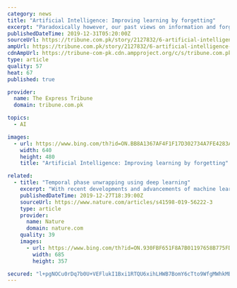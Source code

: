 ```yaml
---
category: news
title: "Artificial Intelligence: Improving learning by forgetting"
excerpt: "Paradoxically however, our past views on information and forgetfulness have undergone a reset due to modern research in the areas of psychology and artificial intelligence. Firstly, although information is generally valuable, however, it is only useful up to a threshold and then it starts to become detrimental. Secondly, forgetfulness improves ..."
publishedDateTime: 2019-12-31T05:20:00Z
sourceUrl: https://tribune.com.pk/story/2127832/6-artificial-intelligence-improving-learning-forgetting/
ampUrl: https://tribune.com.pk/story/2127832/6-artificial-intelligence-improving-learning-forgetting/
cdnAmpUrl: https://tribune-com-pk.cdn.ampproject.org/c/s/tribune.com.pk/story/2127832/6-artificial-intelligence-improving-learning-forgetting/
type: article
quality: 57
heat: 67
published: true

provider:
  name: The Express Tribune
  domain: tribune.com.pk

topics:
  - AI

images:
  - url: https://www.bing.com/th?id=ON.BB8A1367AF4F1F17D302734A7FE4283A
    width: 640
    height: 480
    title: "Artificial Intelligence: Improving learning by forgetting"

related:
  - title: "Temporal phase unwrapping using deep learning"
    excerpt: "With recent developments and advancements of machine learning for computer vision and computational imaging, it can be demonstrated in this work that deep learning techniques can automatically realize TPU through supervised learning, as called deep learning-based temporal phase unwrapping (DL-TPU), which can substantially improve the unwrapping ..."
    publishedDateTime: 2019-12-27T18:39:00Z
    sourceUrl: https://www.nature.com/articles/s41598-019-56222-3
    type: article
    provider:
      name: Nature
      domain: nature.com
    quality: 39
    images:
      - url: https://www.bing.com/th?id=ON.930FBF651F8A7B01197658B775FD4969
        width: 685
        height: 357

secured: "l+pgNOCu0rDq7b0U+VEFlukI1Bxi1RTQU6xihLHWB7BomY6cTto9WfgMWhkMB+KZKC2wzfjyGkg/krdbzCMqM/QX5dUWfjpyrgiIwKU7tiBLgFe5TT8Yyamvmr712riNz2NEc5iRuM98vPp0tV9dNbi/XrYHzEI84187c5ss5IoEm6DaDySh6lkBjn5cIK/bup5qGlN0gQ8N5L+TXZ23Z2GK7L5YGlTruGOMKWGbKZL1wbKfbcpozLPWyT1t9mhN/hVmxSv6+jdWnF7w8nzO2g==;ROAhp7/QYGyFAZ+xAL3bHg=="
---
```


